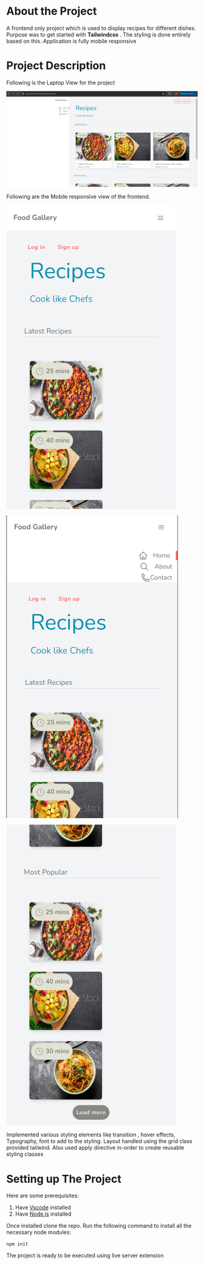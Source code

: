 # About the Project

A frontend only project which is used to display recipes for different dishes. Purpose was to get started with **Tailwindcss** . The styling is done entirely based on this. Application is fully mobile responsive

# Project Description

Following is the Laptop View for the project

![](https://github.com/sarveshMD21/FoodGallery/blob/main/ProjectImages/LaptopView.png)

Following are the Mobile responsive view of the frontend.

![](https://github.com/sarveshMD21/FoodGallery/blob/main/ProjectImages/MobileView1.png)

![](https://github.com/sarveshMD21/FoodGallery/blob/main/ProjectImages/MobileView2.png)

![](https://github.com/sarveshMD21/FoodGallery/blob/main/ProjectImages/MobileView3.png)

Implemented various styling elements like transition , hover effects, Typography, font to add to the styling.
Layout handled using the grid class provided tailwind. Also used apply directive in-order to create reusable styling classes


#  Setting up The Project

Here are some prerequisites:

 1. Have [Vscode](https://code.visualstudio.com/) installed
 2. Have  [Node.js](https://nodejs.org/en) installed

Once installed clone the repo. Run the following command to install all the necessary node modules:

    npm init

The project is ready to be executed using live server extension
